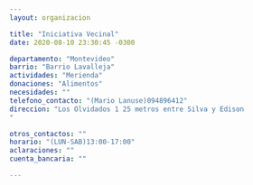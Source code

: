 ```yaml
---
layout: organizacion

title: "Iniciativa Vecinal"
date: 2020-08-10 23:30:45 -0300

departamento: "Montevideo"
barrio: "Barrio Lavalleja"
actividades: "Merienda"
donaciones: "Alimentos"
necesidades: ""
telefono_contacto: "(Mario Lanuse)094896412"
direccion: "Los Olvidados 1 25 metros entre Silva y Edison
"

otros_contactos: ""
horario: "(LUN-SAB)13:00-17:00"
aclaraciones: ""
cuenta_bancaria: ""

---
```

